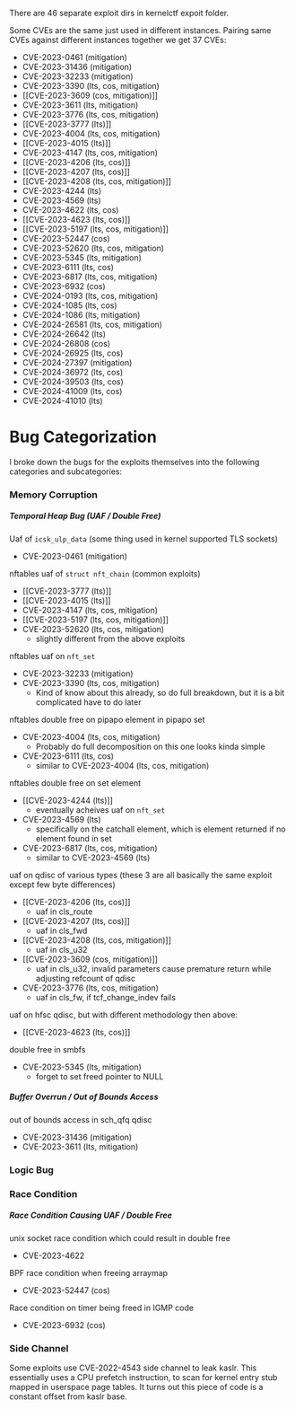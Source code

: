 There are 46 separate exploit dirs in kernelctf expoit folder.

Some CVEs are the same just used in different instances. Pairing same CVEs against different instances together we get 37 CVEs:

- CVE-2023-0461 (mitigation)
- CVE-2023-31436 (mitigation)
- CVE-2023-32233 (mitigation)
- CVE-2023-3390 (lts, cos, mitigation)
- [[CVE-2023-3609 (cos, mitigation)]]
- CVE-2023-3611 (lts, mitigation)
- CVE-2023-3776 (lts, cos, mitigation)
- [[CVE-2023-3777 (lts)]]
- CVE-2023-4004 (lts, cos, mitigation)
- [[CVE-2023-4015 (lts)]]
- CVE-2023-4147 (lts, cos, mitigation)
- [[CVE-2023-4206 (lts, cos)]]
- [[CVE-2023-4207 (lts, cos)]]
- [[CVE-2023-4208 (lts, cos, mitigation)]]
- CVE-2023-4244 (lts)
- CVE-2023-4569 (lts)
- CVE-2023-4622 (lts, cos)
- [[CVE-2023-4623 (lts, cos)]]
- [[CVE-2023-5197 (lts, cos, mitigation)]]
- CVE-2023-52447 (cos)
- CVE-2023-52620 (lts, cos, mitigation)
- CVE-2023-5345 (lts, mitigation)
- CVE-2023-6111 (lts, cos)
- CVE-2023-6817 (lts, cos, mitigation)
- CVE-2023-6932 (cos)
- CVE-2024-0193 (lts, cos, mitigation)
- CVE-2024-1085 (lts, cos)
- CVE-2024-1086 (lts, mitigation)
- CVE-2024-26581 (lts, cos, mitigation)
- CVE-2024-26642 (lts)
- CVE-2024-26808 (cos)
- CVE-2024-26925 (lts, cos)
- CVE-2024-27397 (mitigation)
- CVE-2024-36972 (lts, cos)
- CVE-2024-39503 (lts, cos)
- CVE-2024-41009 (lts, cos)
- CVE-2024-41010 (lts)



# Bug Categorization

I broke down the bugs for the exploits themselves into the following categories and subcategories:

### Memory Corruption

##### Temporal Heap Bug (UAF / Double Free)

Uaf of `icsk_ulp_data` (some thing used in kernel supported TLS sockets)
- CVE-2023-0461 (mitigation)

nftables uaf of `struct nft_chain` (common exploits)
- [[CVE-2023-3777 (lts)]]
- [[CVE-2023-4015 (lts)]]
- CVE-2023-4147 (lts, cos, mitigation)
- [[CVE-2023-5197 (lts, cos, mitigation)]]
- CVE-2023-52620 (lts, cos, mitigation)
	- slightly different from the above exploits

nftables uaf on `nft_set`
- CVE-2023-32233 (mitigation)
- CVE-2023-3390 (lts, cos, mitigation)
	- Kind of know about this already, so do full breakdown, but it is a bit complicated have to do later

nftables double free on pipapo element in pipapo set
- CVE-2023-4004 (lts, cos, mitigation)
	- Probably do full decomposition on this one looks kinda simple
- CVE-2023-6111 (lts, cos)
	- similar to CVE-2023-4004 (lts, cos, mitigation)

nftables double free on set element
- [[CVE-2023-4244 (lts)]]
	- eventually acheives uaf on `nft_set`
- CVE-2023-4569 (lts)
	- specifically on the catchall element, which is element returned if no element found in set
- CVE-2023-6817 (lts, cos, mitigation)
	- similar to CVE-2023-4569 (lts)

uaf on qdisc of various types (these 3 are all basically the same exploit except few byte differences)
- [[CVE-2023-4206 (lts, cos)]]
	- uaf in cls_route
- [[CVE-2023-4207 (lts, cos)]]
	- uaf in cls_fwd
- [[CVE-2023-4208 (lts, cos, mitigation)]]
	- uaf in cls_u32
- [[CVE-2023-3609 (cos, mitigation)]]
	- uaf in cls_u32, invalid parameters cause premature return while adjusting refcount of qdisc
- CVE-2023-3776 (lts, cos, mitigation)
	- uaf in cls_fw, if tcf_change_indev fails

uaf on hfsc qdisc, but with different methodology then above:
- [[CVE-2023-4623 (lts, cos)]]

double free in smbfs
- CVE-2023-5345 (lts, mitigation)
	- forget to set freed pointer to NULL

##### Buffer Overrun / Out of Bounds Access

out of bounds access in sch_qfq qdisc
- CVE-2023-31436 (mitigation)
- CVE-2023-3611 (lts, mitigation)

### Logic Bug

### Race Condition

##### Race Condition Causing UAF / Double Free

unix socket race condition which could result in double free
- CVE-2023-4622

BPF race condition when freeing arraymap
- CVE-2023-52447 (cos)

Race condition on timer being freed in IGMP code
- CVE-2023-6932 (cos)

### Side Channel

Some exploits use CVE-2022-4543 side channel to leak kaslr.
This essentially uses a CPU prefetch instruction, to scan for kernel entry stub mapped in userspace page tables. It turns out this piece of code is a constant offset from kaslr base.